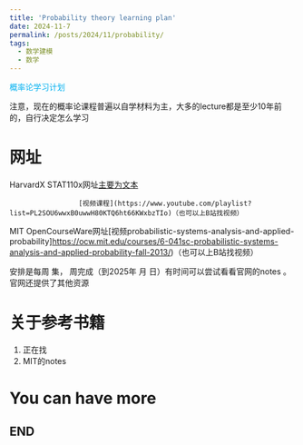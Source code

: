 ```yaml
---
title: 'Probability theory learning plan'
date: 2024-11-7
permalink: /posts/2024/11/probability/
tags:
  - 数学建模
  - 数学
---
```


<font color="#00b0f0">概率论学习计划</font><br>

注意，现在的概率论课程普遍以自学材料为主，大多的lecture都是至少10年前的，自行决定怎么学习

网址
======

HarvardX STAT110x网址[主要为文本](https://learning.edx.org/course/course-v1:HarvardX+STAT110x+2T2024/home)
                     
                     [视频课程](https://www.youtube.com/playlist?list=PL2SOU6wwxB0uwwH80KTQ6ht66KWxbzTIo)（也可以上B站找视频）
                     
MIT OpenCourseWare网址[视频probabilistic-systems-analysis-and-applied-probability]https://ocw.mit.edu/courses/6-041sc-probabilistic-systems-analysis-and-applied-probability-fall-2013/)（也可以上B站找视频）

安排是每周 集， 周完成（到2025年 月 日）有时间可以尝试看看官网的notes
。官网还提供了其他资源


关于参考书籍
======

1. 正在找
1. MIT的notes

You can have more
======

END
------

